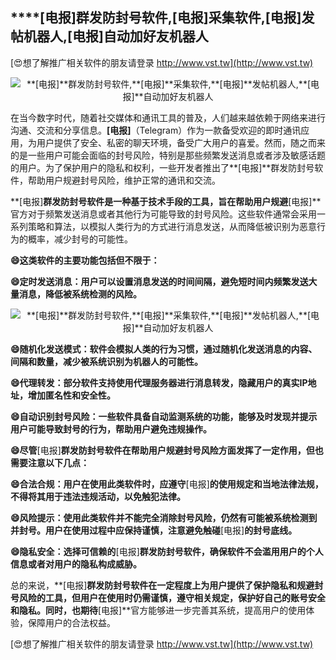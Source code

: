 ## ****[电报]**群发防封号软件,**[电报]**采集软件,**[电报]**发帖机器人,**[电报]**自动加好友机器人**

[😍想了解推广相关软件的朋友请登录 http://www.vst.tw](http://www.vst.tw)

 <center><img src="https://vst.tw/MP4/tuiguang/png/2.png" alt="**[电报]**群发防封号软件,**[电报]**采集软件,**[电报]**发帖机器人,**[电报]**自动加好友机器人"></center>

在当今数字时代，随着社交媒体和通讯工具的普及，人们越来越依赖于网络来进行沟通、交流和分享信息。**[电报]**（Telegram）作为一款备受欢迎的即时通讯应用，为用户提供了安全、私密的聊天环境，备受广大用户的喜爱。然而，随之而来的是一些用户可能会面临的封号风险，特别是那些频繁发送消息或者涉及敏感话题的用户。为了保护用户的隐私和权利，一些开发者推出了**[电报]**群发防封号软件，帮助用户规避封号风险，维护正常的通讯和交流。

**[电报]**群发防封号软件是一种基于技术手段的工具，旨在帮助用户规避**[电报]**官方对于频繁发送消息或者其他行为可能导致的封号风险。这些软件通常会采用一系列策略和算法，以模拟人类行为的方式进行消息发送，从而降低被识别为恶意行为的概率，减少封号的可能性。

**😄这类软件的主要功能包括但不限于：**

**😄定时发送消息：用户可以设置消息发送的时间间隔，避免短时间内频繁发送大量消息，降低被系统检测的风险。**

 <center><img src="https://vst.tw/MP4/tuiguang/png/3.png" alt="**[电报]**群发防封号软件,**[电报]**采集软件,**[电报]**发帖机器人,**[电报]**自动加好友机器人"></center>

**😄随机化发送模式：软件会模拟人类的行为习惯，通过随机化发送消息的内容、间隔和数量，减少被系统识别为机器人的可能性。**

**😄代理转发：部分软件支持使用代理服务器进行消息转发，隐藏用户的真实IP地址，增加匿名性和安全性。**

**😄自动识别封号风险：一些软件具备自动监测系统的功能，能够及时发现并提示用户可能导致封号的行为，帮助用户避免违规操作。**

**😄尽管**[电报]**群发防封号软件在帮助用户规避封号风险方面发挥了一定作用，但也需要注意以下几点：**

**😄合法合规：用户在使用此类软件时，应遵守**[电报]**的使用规定和当地法律法规，不得将其用于违法违规活动，以免触犯法律。**

**😄风险提示：使用此类软件并不能完全消除封号风险，仍然有可能被系统检测到并封号。用户在使用过程中应保持谨慎，注意避免触碰**[电报]**的封号底线。**

**😄隐私安全：选择可信赖的**[电报]**群发防封号软件，确保软件不会滥用用户的个人信息或者对用户的隐私构成威胁。**

总的来说，**[电报]**群发防封号软件在一定程度上为用户提供了保护隐私和规避封号风险的工具，但用户在使用时仍需谨慎，遵守相关规定，保护好自己的账号安全和隐私。同时，也期待**[电报]**官方能够进一步完善其系统，提高用户的使用体验，保障用户的合法权益。

[😍想了解推广相关软件的朋友请登录 http://www.vst.tw](http://www.vst.tw)



